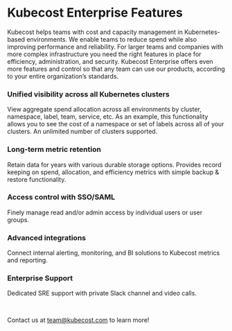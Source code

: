 # Kubecost Enterprise Features

Kubecost helps teams with cost and capacity management in Kubernetes-based environments. 
We enable teams to reduce spend while also improving performance and reliability. 
For larger teams and companies with more complex infrastructure you need the right features in place for efficiency, administration, and security. Kubecost Enterprise offers even more features and control so that any team can use our products, according to your entire organization’s standards.


### Unified visibility across all Kubernetes clusters  
View aggregate spend allocation across all environments by cluster, namespace, label, team, service, etc. 
As an example, this functionality allows you to see the cost of a namespace or set of labels across all of your clusters.
An unlimited number of clusters supported. 

### Long-term metric retention  
Retain data for years with various durable storage options. Provides record keeping on spend, allocation, and efficiency metrics with simple backup & restore functionality.

### Access control with SSO/SAML  
Finely manage read and/or admin access by individual users or user groups. 

### Advanced integrations  
Connect internal alerting, monitoring, and BI solutions to Kubecost metrics and reporting.

### Enterprise Support   
Dedicated SRE support with private Slack channel and video calls.

<br/>  

Contact us at [team@kubecost.com](team@kubecost.com) to learn more!
<br/><br/><br/><br/><br/>

